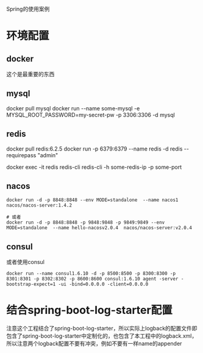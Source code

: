 Spring的使用案例

# 环境配置

## docker
这个是最重要的东西

## mysql
docker pull mysql
docker run --name some-mysql -e MYSQL_ROOT_PASSWORD=my-secret-pw -p 3306:3306 -d mysql

## redis
docker pull redis:6.2.5
docker run -p 6379:6379 --name redis -d redis --requirepass "admin"

docker exec -it redis redis-cli
redis-cli -h some-redis-ip -p some-port


## nacos
```shell
docker run -d -p 8848:8848 --env MODE=standalone  --name nacos1  nacos/nacos-server:1.4.2

# 或者
docker run -d -p 8848:8848 -p 9848:9848 -p 9849:9849 --env MODE=standalone  --name hello-nacosv2.0.4  nacos/nacos-server:v2.0.4
```

## consul
或者使用consul
```shell
docker run --name consul1.6.10 -d -p 8500:8500 -p 8300:8300 -p 8301:8301 -p 8302:8302 -p 8600:8600 consul:1.6.10 agent -server -bootstrap-expect=1 -ui -bind=0.0.0.0 -client=0.0.0.0
```

# 结合spring-boot-log-starter配置
注意这个工程结合了spring-boot-log-starter，所以实际上logback的配置文件即包含了spring-boot-log-starter中定制化的，也包含了本工程中的logback.xml，所以注意两个logback配置不要有冲突，例如不要有一样name的appender


